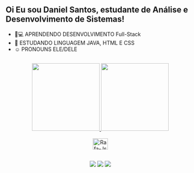 ## Oi Eu sou Daniel Santos, estudante de Análise e Desenvolvimento de Sistemas!

- 👨💻 APRENDENDO DESENVOLVIMENTO Full-Stack
- 🌱 ESTUDANDO LINGUAGEM JAVA, HTML E CSS
-  ☺ PRONOUNS ELE/DELE

##

<div align="center">
  <a href="https://github.com/Dsouza18">
  <img height="180em" src="https://github-readme-stats.vercel.app/api?username=Dsouza18&show_icons=true&theme=tokyonight&include_all_commits=true&count_private=true"/>
  <img height="180em" src="https://github-readme-stats.vercel.app/api/top-langs/?username=Dsouza18&layout=compact&langs_count=7&theme=tokyonight"/>

  
  <div style="display: inline_block"><br>
 <img align="center" alt="Rafa-Js" height="30" width="40" src="https://cdn.jsdelivr.net/gh/devicons/devicon/icons/java/java-original.svg" />

##
   
  <a href="https://instagram.com/santos_daniel18" target="_blank"><img src="https://img.shields.io/badge/-Instagram-%23E4405F?style=for-the-badge&logo=instagram&logoColor=white" target="_blank"></a>
  <a href = "mailto:daniel.santos1805@hotmail.com"><img src="https://img.shields.io/badge/-Outlook-%23333?style=for-the-badge&logo=gmail&logoColor=white" target="_blank"></a>
  <a href="https://www.linkedin.com/in/daniel-santos-2b2505129/" target="_blank"><img src="https://img.shields.io/badge/-LinkedIn-%230077B5?style=for-the-badge&logo=linkedin&logoColor=white" target="_blank"></a> 
 
 
